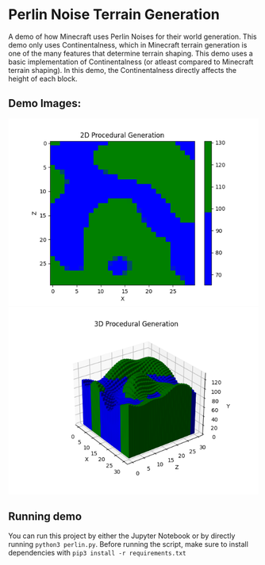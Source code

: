 # Perlin Noise Terrain Generation

A demo of how Minecraft uses Perlin Noises for their world generation. This demo only uses Continentalness, which in Minecraft terrain generation is one of the many features that determine terrain shaping. This demo uses a basic implementation of Continentalness (or atleast compared to Minecraft terrain shaping). In this demo, the Continentalness directly affects the height of each block.

## Demo Images:
![2D Procedural Generation Graph](/.github/assets/2D_procedural_generation.png)
![3D Procedural Generation Graph](/.github/assets/3D_procedural_generation.png)

## Running demo
You can run this project by either the Jupyter Notebook or by directly running `python3 perlin.py`. Before running the script, make sure to install dependencies with `pip3 install -r requirements.txt`
